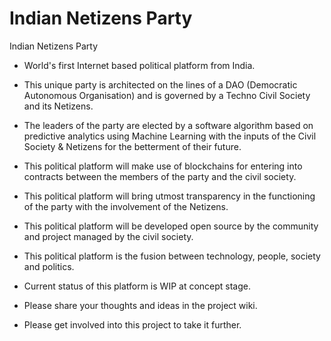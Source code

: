 # Indian Netizens Party
Indian Netizens Party

* World's first Internet based political platform from India. 
* This unique party is architected on the lines of a DAO (Democratic Autonomous Organisation) and is governed by a Techno Civil Society and its Netizens.
* The leaders of the party are elected by a software algorithm based on predictive analytics using Machine Learning with the inputs of the Civil Society & Netizens for the betterment of their future.
* This political platform will make use of blockchains for entering into contracts between the members of the party and the civil society.
* This political platform will bring utmost transparency in the functioning of the party with the involvement of the Netizens.
* This political platform will be developed open source by the community and project managed by the civil society.
* This political platform is the fusion between technology, people, society and politics.
* Current status of this platform is WIP at concept stage.

* Please share your thoughts and ideas in the project wiki.
* Please get involved into this project to take it further.





